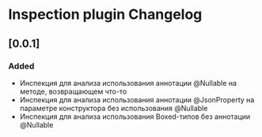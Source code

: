 <!-- Keep a Changelog guide -> https://keepachangelog.com -->

# Inspection plugin Changelog

## [0.0.1]

### Added

- Инспекция для анализа использования аннотации @Nullable на методе, возвращающем что-то
- Инспекция для анализа использования аннотации @JsonProperty на параметре конструктора без использования @Nullable
- Инспекция для анализа использования Boxed-типов без аннотации @Nullable
